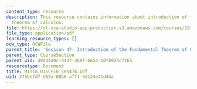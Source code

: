 ```yaml
---
content_type: resource
description: This resource contains information about introduction of the fundamental
  theorem of calculus.
file: https://ol-ocw-studio-app-production.s3.amazonaws.com/courses/18-01sc-single-variable-calculus-fall-2010/275befd7d65a08b6aff13d124e41d44a_MIT18_01SCF10_Ses47b.pdf
file_type: application/pdf
learning_resource_types: []
ocw_type: OCWFile
parent_title: 'Session 47: Introduction of the Fundamental Theorem of Calculus'
parent_type: CourseSection
parent_uid: 49d44d0c-d4d7-368f-b654-10f6924c7265
resourcetype: Document
title: MIT18_01SCF10_Ses47b.pdf
uid: 275befd7-d65a-08b6-aff1-3d124e41d44a
---
```

